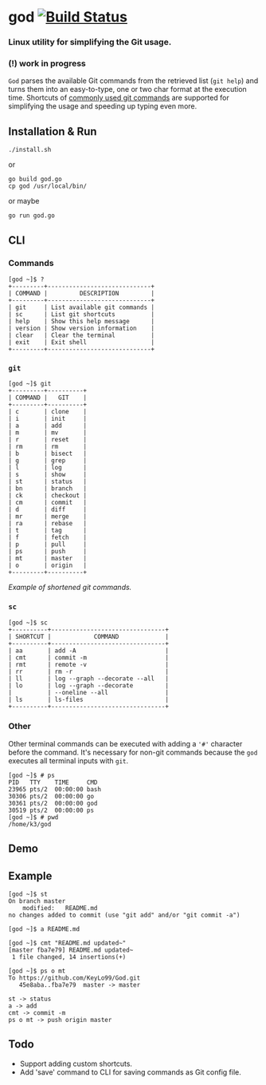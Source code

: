 # god [![Build Status](https://travis-ci.org/KeyLo99/God.svg?branch=master)](https://travis-ci.org/KeyLo99/God)

### Linux utility for simplifying the Git usage.

### (!) work in progress

`God` parses the available Git commands from the retrieved list (`git help`) and turns them into an easy-to-type, one or two char format at the execution time.
Shortcuts of [commonly used git commands](https://github.com/joshnh/Git-Commands) are supported for simplifying the usage and speeding up typing even more.

## Installation & Run

```
./install.sh
```
or
```
go build god.go
cp god /usr/local/bin/
```
or maybe
```
go run god.go
```

## CLI

### Commands

```
[god ~]$ ?
+---------+-----------------------------+
| COMMAND |         DESCRIPTION         |
+---------+-----------------------------+
| git     | List available git commands |
| sc      | List git shortcuts          |
| help    | Show this help message      |
| version | Show version information    |
| clear   | Clear the terminal          |
| exit    | Exit shell                  |
+---------+-----------------------------+
```

### `git`

```
[god ~]$ git
+---------+----------+
| COMMAND |   GIT    |
+---------+----------+
| c       | clone    |
| i       | init     |
| a       | add      |
| m       | mv       |
| r       | reset    |
| rm      | rm       |
| b       | bisect   |
| g       | grep     |
| l       | log      |
| s       | show     |
| st      | status   |
| bn      | branch   |
| ck      | checkout |
| cm      | commit   |
| d       | diff     |
| mr      | merge    |
| ra      | rebase   |
| t       | tag      |
| f       | fetch    |
| p       | pull     |
| ps      | push     |
| mt      | master   |
| o       | origin   |
+---------+----------+
```
_Example of shortened git commands._

### `sc`

```
[god ~]$ sc   
+----------+--------------------------------+
| SHORTCUT |            COMMAND             |
+----------+--------------------------------+
| aa       | add -A                         |
| cmt      | commit -m                      |
| rmt      | remote -v                      |
| rr       | rm -r                          |
| ll       | log --graph --decorate --all   |
| lo       | log --graph --decorate         |
|          | --oneline --all                |
| ls       | ls-files                       |
+----------+--------------------------------+
```

### Other

Other terminal commands can be executed with adding a `'#'` character before the command. It's necessary for non-git commands because the `god` executes all terminal inputs with `git`.

```
[god ~]$ # ps
PID   TTY    TIME     CMD
23965 pts/2  00:00:00 bash
30306 pts/2  00:00:00 go
30361 pts/2  00:00:00 god
30519 pts/2  00:00:00 ps
[god ~]$ # pwd
/home/k3/god
```

## Demo

## Example

```
[god ~]$ st
On branch master
	modified:   README.md
no changes added to commit (use "git add" and/or "git commit -a")

[god ~]$ a README.md

[god ~]$ cmt "README.md updated~"
[master fba7e79] README.md updated~
 1 file changed, 14 insertions(+)

[god ~]$ ps o mt
To https://github.com/KeyLo99/God.git
   45e8aba..fba7e79  master -> master
```
```
st -> status
a -> add
cmt -> commit -m
ps o mt -> push origin master
```

## Todo

* Support adding custom shortcuts.
* Add 'save' command to CLI for saving commands as Git config file.